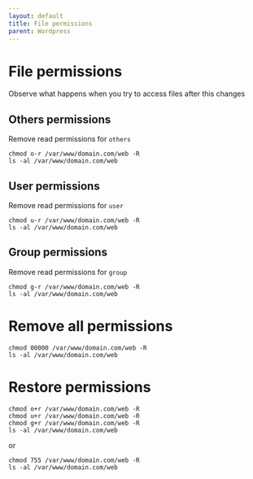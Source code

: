 ```yaml
---
layout: default
title: File permissions      
parent: Wordpress
---
```


# File permissions

Observe what happens when you try to access files after this changes

## Others permissions

Remove read permissions for `others`

````
chmod o-r /var/www/domain.com/web -R
ls -al /var/www/domain.com/web
````

## User permissions

Remove read permissions for `user`

````
chmod u-r /var/www/domain.com/web -R
ls -al /var/www/domain.com/web
````


## Group permissions

Remove read permissions for `group`

````
chmod g-r /var/www/domain.com/web -R
ls -al /var/www/domain.com/web
````

# Remove all permissions

````
chmod 00000 /var/www/domain.com/web -R
ls -al /var/www/domain.com/web
````

# Restore permissions

````
chmod o+r /var/www/domain.com/web -R
chmod u+r /var/www/domain.com/web -R
chmod g+r /var/www/domain.com/web -R
ls -al /var/www/domain.com/web
````

or

````
chmod 755 /var/www/domain.com/web -R
ls -al /var/www/domain.com/web
````
